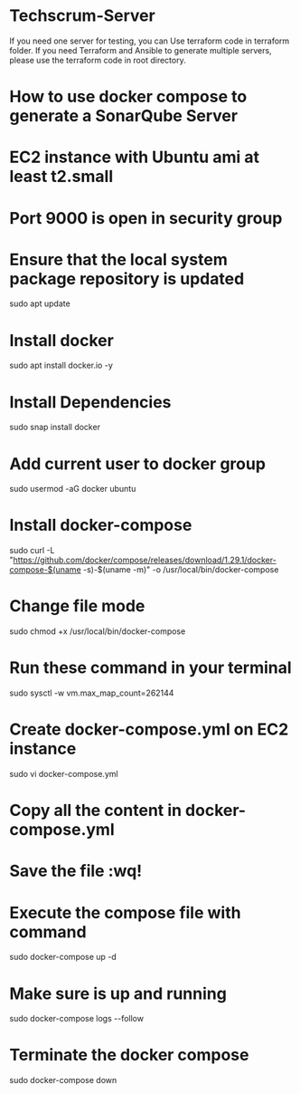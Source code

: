 # Techscrum-Server
If you need one server for testing, you can Use terraform code in terraform folder.
If you need Terraform and Ansible to generate multiple servers, please use the terraform code in root directory.

# How to use docker compose to generate a SonarQube Server
# EC2 instance with Ubuntu ami at least t2.small
# Port 9000 is open in security group
# Ensure that the local system package repository is updated
sudo apt update

# Install docker
sudo apt install docker.io -y

# Install Dependencies
sudo snap install docker

# Add current user to docker group
sudo usermod -aG docker ubuntu

# Install docker-compose
sudo curl -L "https://github.com/docker/compose/releases/download/1.29.1/docker-compose-$(uname -s)-$(uname -m)" -o /usr/local/bin/docker-compose

# Change file mode
sudo chmod +x /usr/local/bin/docker-compose

# Run these command in your terminal
sudo sysctl -w vm.max_map_count=262144

# Create docker-compose.yml on EC2 instance
sudo vi docker-compose.yml

# Copy all the content in docker-compose.yml 

# Save the file :wq!

# Execute the compose file with command
sudo docker-compose up -d

# Make sure is up and running
sudo docker-compose logs --follow

# Terminate the docker compose
sudo docker-compose down
